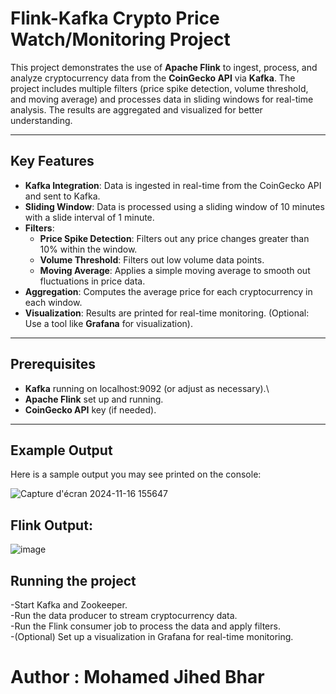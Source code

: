 # Flink-Kafka Crypto Price Watch/Monitoring Project

This project demonstrates the use of **Apache Flink** to ingest, process, and analyze cryptocurrency data from the **CoinGecko API** via **Kafka**. The project includes multiple filters (price spike detection, volume threshold, and moving average) and processes data in sliding windows for real-time analysis. The results are aggregated and visualized for better understanding.

---

## Key Features

- **Kafka Integration**: Data is ingested in real-time from the CoinGecko API and sent to Kafka.
- **Sliding Window**: Data is processed using a sliding window of 10 minutes with a slide interval of 1 minute.
- **Filters**:
  - **Price Spike Detection**: Filters out any price changes greater than 10% within the window.
  - **Volume Threshold**: Filters out low volume data points.
  - **Moving Average**: Applies a simple moving average to smooth out fluctuations in price data.
- **Aggregation**: Computes the average price for each cryptocurrency in each window.
- **Visualization**: Results are printed for real-time monitoring. (Optional: Use a tool like **Grafana** for visualization).

---

## Prerequisites

- **Kafka** running on localhost:9092 (or adjust as necessary).\\
- **Apache Flink** set up and running.
- **CoinGecko API** key (if needed).

---

## Example Output

Here is a sample output you may see printed on the console:

![Capture d'écran 2024-11-16 155647](https://github.com/user-attachments/assets/c2cb29ad-0330-48e3-9d83-8dd9184847c7)

## Flink Output:

![image](https://github.com/user-attachments/assets/238a9e9f-58b4-4f32-ae12-709150fa94d1)

## Running the project 

-Start Kafka and Zookeeper.  
-Run the data producer to stream cryptocurrency data.  
-Run the Flink consumer job to process the data and apply filters.  
-(Optional) Set up a visualization in Grafana for real-time monitoring.  

# Author : Mohamed Jihed Bhar
